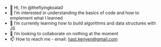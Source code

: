 - 👋 Hi, I’m @theflyingkoala0
- 👀 I’m interested in understanding the basics of code and how to emplement what I learned 
- 🌱 I’m currently learning how to build algorithms and data structures with JS
- 💞️ I’m looking to collaborate on nothing at the moment
- 📫 How to reach me - email: hast.kenyen@gmail.com

<!---
theflyingkoala0/theflyingkoala0 is a ✨ special ✨ repository because its `README.md` (this file) appears on your GitHub profile.
You can click the Preview link to take a look at your changes.
--->
